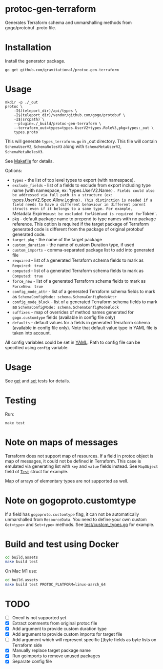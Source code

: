 # protoc-gen-terraform

Generates Terraform schema and unmarshalling methods from gogo/protobuf .proto file.

# Installation

Install the generator package. 

```
go get github.com/gravitational/protoc-gen-terraform
```

# Usage

```
mkdir -p ./_out
protoc \
    -I$(teleport_dir)/api/types \
    -I$(teleport_dir)/vendor/github.com/gogo/protobuf \
    -I$(srcpath) \
    --plugin=./_build/protoc-gen-terraform \
    --terraform_out=types=types.UserV2+types.RoleV3,pkg=types:_out \
    types.proto
```

This will generate `types_terraform.go` in _out directory. This file will contain `SchemaUserV2`, `SchemaRolesV3` along with `SchemaMetaUserV2`, `SchemaMetaRolesV3`.

See [Makefile](Makefile) for details.

Options:

* `types` - the list of top level types to export (with namespace).
* `exclude_fields` - list of a fields to exclude from export including type name (with namespace, ex: 'types.UserV2.Name`). Fields could also be addressed via full path in a structure (ex: `types.UserV2.Spec.Allow.Logins`). This distinction is needed if a field needs to have a different behaviour in different parent structs even if it belongs to a same type. For example, `Metadata.Expires` must be excluded for `User` and is required for `Token`.
* `pkg` - default package name to prepend to type names with no package reference. This option is required if the target package of Terraform generated code is different from the package of original protobuf generated code.
* `target_pkg` - the name of the target package
* `custom_duration` - the name of custom Duration type, if used
* `custom_imports` - comma-separated package list to add into generated file
* `required` - list of a generated Terraform schema fields to mark as `Required: true`
* `computed` - list of a generated Terraform schema fields to mark as `Computed: true`
* `force_new` - list of a generated Terraform schema fields to mark as `ForceNew: true`
* `config_mode_attr` - list of a generated Terraform schema fields to mark as `SchemaConfigMode: schema.SchemaConfigModeAttr`
* `config_mode_block` - list of a generated Terraform schema fields to mark as `SchemaConfigMode: schema.SchemaConfigModeBlock`
* `suffixes` - map of overrides of method names generated for `gogo.customtype` fields (available in config file only)
* `defaults` - default values for a fields in generated Terraform schema (available in config file only). Note that default value type in YAML file is taken into account.

All config variables could be set in [YAML](example/teleport.yaml). Path to config file can be specified using `config` variable. 

# Usage

See [get](example/get_test.go) and [set](example/get_test.go) tests for details.

# Testing

Run:

```make test```

# Note on maps of messages

Terraform does not support map of resources. If a field in protoc object is map of messages, it could not be defined in Terraform. This case is emulated via generating list with `key` and `value` fields instead. See `MapObject` field of [`Test`](test/custom_types.go) struct for example.

Map of arrays of elementary types are not supported as well.

# Note on gogoproto.customtype

If a field has `gogoproto.customtype` flag, it can not be automatically unmarshalled from `ResourceData`. You need to define your own custom `Get<type>` and `Set<type>` methods. See [test/custom_types.go](test/custom_types.go) for example.

# Build and test using Docker

```sh
cd build.assets
make build test
```

On Mac M1 use:
```sh
cd build.assets
make build test PROTOC_PLATFORM=linux-aarch_64
```

# TODO

- [ ] Oneof is not supported yet
- [x] Extract comments from original protoc file
- [x] Add argument to provide custom duration type
- [x] Add argument to provide custom imports for target file
- [ ] Add argument which will represent specific []byte fields as byte lists on Terraform side
- [x] Manually replace target package name
- [x] Run goimports to remove unused packages
- [x] Separate config file
